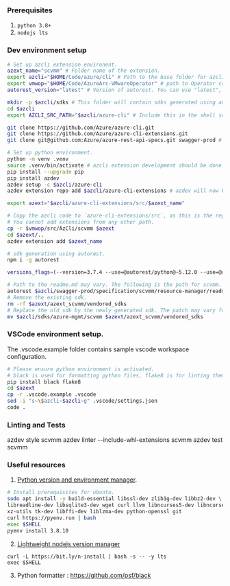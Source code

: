 ### Prerequisites

1. `python 3.8+`
2. `nodejs lts`

### Dev environment setup

```bash
# Set up azcli extension environent.
azext_name="scvmm" # Folder name of the extension.
export azcli="$HOME/Code/azure/cli" # Path to the base folder for azcli development.
export vmwop="$HOME/Code/AzureArc-VMwareOperator" # path to Operator code.
autorest_version="latest" # Version of autorest. You can use "latest", but make sure it works.

mkdir -p $azcli/sdks # This folder will contain sdks generated using autorest,
cd $azcli
export AZCLI_SRC_PATH="$azcli/azure-cli" # Include this in the shell source like ~/.bashrc or ~/.zshrc

git clone https://github.com/Azure/azure-cli.git
git clone https://github.com/Azure/azure-cli-extensions.git
git clone git@github.com:Azure/azure-rest-api-specs.git swagger-prod # Contains the swagger

# Set up python environment.
python -m venv .venv
source .venv/bin/activate # azcli extension development should be done under some virtual environment.
pip install --upgrade pip
pip install azdev
azdev setup -c $azcli/azure-cli
azdev extension repo add $azcli/azure-cli-extensions # azdev will now know that this folder contains source code for extensions under development.

export azext="$azcli/azure-cli-extensions/src/$azext_name"

# Copy the azcli code to `azure-cli-extensions/src`, as this is the registered path for all azcli extensions.
# You cannot add extensions from any other path.
cp -r $vmwop/src/AzCli/scvmm $azext
cd $azext/..
azdev extension add $azext_name

# sdk generation using autorest.
npm i -g autorest

versions_flags=(--version=3.7.4 --use=@autorest/python@~5.12.0 --use=@autorest/modelerfour@~4.19.3)

# Path to the readme.md may vary. The following is the path for scvmm.
autorest $azcli/swagger-prod/specification/scvmm/resource-manager/readme.md --track2 --python --python-sdks-folder=$azcli/sdks --python-mode=update "${versions_flags[@]}"
# Remove the existing sdk.
rm -rf $azext/azext_scvmm/vendored_sdks
# Replace the old sdk by the newly generated sdk. The patch may vary for other extensions.
mv $azcli/sdks/azure-mgmt/scvmm $azext/azext_scvmm/vendored_sdks
```

### VSCode environment setup.

The .vscode.example folder contains sample vscode workspace configuration.

```bash
# Please ensure python environment is activated.
# black is used for formatting python files, flake8 is for linting them.
pip install black flake8
cd $azext
cp -r .vscode.example .vscode
sed -i "s~\$azcli~$azcli~g" .vscode/settings.json
code .
```

### Linting and Tests

azdev style scvmm
azdev linter --include-whl-extensions scvmm
azdev test scvmm

### Useful resources

1. [Python version and environment manager](https://github.com/pyenv/pyenv-installer).

```bash
# Install prerequisites for ubuntu.
sudo apt install -y build-essential libssl-dev zlib1g-dev libbz2-dev \
libreadline-dev libsqlite3-dev wget curl llvm libncurses5-dev libncursesw5-dev \
xz-utils tk-dev libffi-dev liblzma-dev python-openssl git
curl https://pyenv.run | bash
exec $SHELL
pyenv install 3.8.10
```

2. [Lightweight nodejs version manager](https://github.com/mklement0/n-install)

```
curl -L https://bit.ly/n-install | bash -s -- -y lts
exec $SHELL
```

3. Python formatter : https://github.com/psf/black

